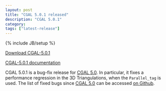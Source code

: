 ```yaml
---
layout: post
title: "CGAL 5.0.1 released"
description: "CGAL 5.0.1"
category: 
tags: ["latest-release"]
---
```

{% include JB/setup %}

<i class="glyphicon glyphicon-download"></i>
<a href="https://github.com/CGAL/cgal/releases/tag/releases%2FCGAL-5.0.1">Download CGAL-5.0.1</a>

<i class="glyphicon glyphicon-book"></i>
<a href="https://doc.cgal.org/5.0.1/Manual/index.html">CGAL-5.0.1 documentation</a>

<p>CGAL 5.0.1 is a bug-fix release for <a href="../../../../2019/11/08/cgal50">CGAL 5.0</a>.  In particular, it fixes a performance regression in the 3D Triangulations, when the <code>Parallel_tag</code> is used.
The list of fixed bugs since <a href="../../../../2019/11/08/cgal50">CGAL 5.0</a>
can be accessed <a href="https://github.com/CGAL/cgal/issues?q=label%3AMerged_in_5.0.1+is%3Aclosed">on Github</a>.</p>
